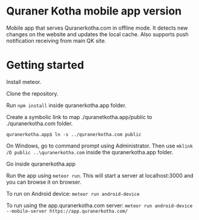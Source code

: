 # Quraner Kotha mobile app version
Mobile app that serves Quranerkotha.com in offline mode. It detects new changes on the website and updates the local cache. Also supports push notification receiving from main QK site.

# Getting started

Install meteor.

Clone the repository.

Run ```npm install``` inside quranerkotha.app folder. 

Create a symbolic link to map ./quranetkotha.app/public to ./quranerkotha.com folder. 

```
quranerkotha.app$ ln -s ../quranerkotha.com public
```

On Windows, go to command prompt using Administrator. Then use ```mklink /D public ..\quranerkotha.com``` inside the quranerkotha.app folder. 

Go inside quranerkotha.app

Run the app using ```meteor run```. This will start a server at localhost:3000 and you can browse it on browser. 

To run on Android device: ```meteor run android-device```

To run using the app.quranerkotha.com server: ```meteor run android-device --mobile-server https://app.quranerkotha.com/```

